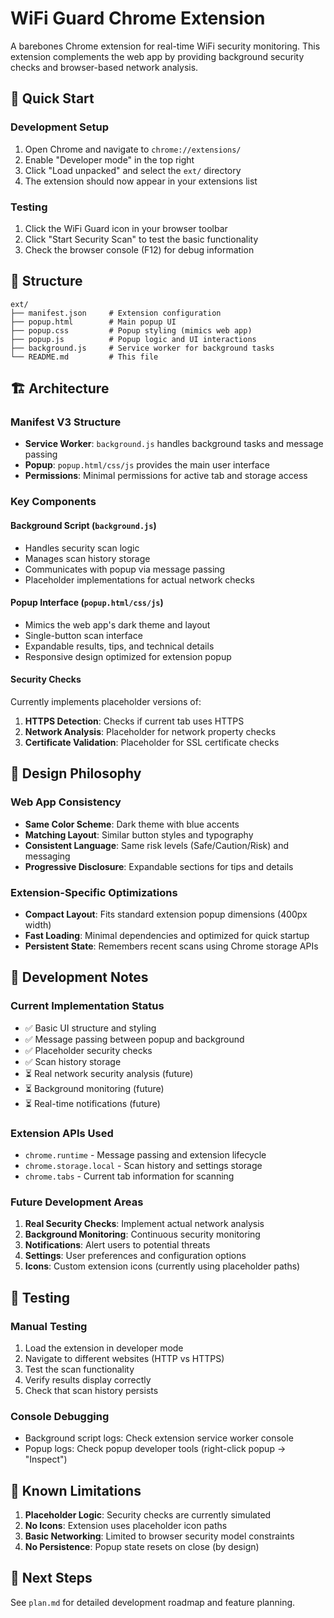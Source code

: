 # WiFi Guard Chrome Extension

A barebones Chrome extension for real-time WiFi security monitoring. This extension complements the web app by providing background security checks and browser-based network analysis.

## 🚀 Quick Start

### Development Setup

1. Open Chrome and navigate to `chrome://extensions/`
2. Enable "Developer mode" in the top right
3. Click "Load unpacked" and select the `ext/` directory
4. The extension should now appear in your extensions list

### Testing

1. Click the WiFi Guard icon in your browser toolbar
2. Click "Start Security Scan" to test the basic functionality
3. Check the browser console (F12) for debug information

## 📁 Structure

```
ext/
├── manifest.json     # Extension configuration
├── popup.html        # Main popup UI
├── popup.css         # Popup styling (mimics web app)
├── popup.js          # Popup logic and UI interactions
├── background.js     # Service worker for background tasks
└── README.md         # This file
```

## 🏗 Architecture

### Manifest V3 Structure
- **Service Worker**: `background.js` handles background tasks and message passing
- **Popup**: `popup.html/css/js` provides the main user interface
- **Permissions**: Minimal permissions for active tab and storage access

### Key Components

#### Background Script (`background.js`)
- Handles security scan logic
- Manages scan history storage
- Communicates with popup via message passing
- Placeholder implementations for actual network checks

#### Popup Interface (`popup.html/css/js`)
- Mimics the web app's dark theme and layout
- Single-button scan interface
- Expandable results, tips, and technical details
- Responsive design optimized for extension popup

#### Security Checks
Currently implements placeholder versions of:
1. **HTTPS Detection**: Checks if current tab uses HTTPS
2. **Network Analysis**: Placeholder for network property checks  
3. **Certificate Validation**: Placeholder for SSL certificate checks

## 🎨 Design Philosophy

### Web App Consistency
- **Same Color Scheme**: Dark theme with blue accents
- **Matching Layout**: Similar button styles and typography
- **Consistent Language**: Same risk levels (Safe/Caution/Risk) and messaging
- **Progressive Disclosure**: Expandable sections for tips and details

### Extension-Specific Optimizations
- **Compact Layout**: Fits standard extension popup dimensions (400px width)
- **Fast Loading**: Minimal dependencies and optimized for quick startup
- **Persistent State**: Remembers recent scans using Chrome storage APIs

## 🔧 Development Notes

### Current Implementation Status
- ✅ Basic UI structure and styling
- ✅ Message passing between popup and background
- ✅ Placeholder security checks
- ✅ Scan history storage
- ⏳ Real network security analysis (future)
- ⏳ Background monitoring (future)
- ⏳ Real-time notifications (future)

### Extension APIs Used
- `chrome.runtime` - Message passing and extension lifecycle
- `chrome.storage.local` - Scan history and settings storage
- `chrome.tabs` - Current tab information for scanning

### Future Development Areas
1. **Real Security Checks**: Implement actual network analysis
2. **Background Monitoring**: Continuous security monitoring
3. **Notifications**: Alert users to potential threats
4. **Settings**: User preferences and configuration options
5. **Icons**: Custom extension icons (currently using placeholder paths)

## 🧪 Testing

### Manual Testing
1. Load the extension in developer mode
2. Navigate to different websites (HTTP vs HTTPS)
3. Test the scan functionality
4. Verify results display correctly
5. Check that scan history persists

### Console Debugging
- Background script logs: Check extension service worker console
- Popup logs: Check popup developer tools (right-click popup → "Inspect")

## 🚧 Known Limitations

1. **Placeholder Logic**: Security checks are currently simulated
2. **No Icons**: Extension uses placeholder icon paths
3. **Basic Networking**: Limited to browser security model constraints
4. **No Persistence**: Popup state resets on close (by design)

## 📝 Next Steps

See `plan.md` for detailed development roadmap and feature planning.